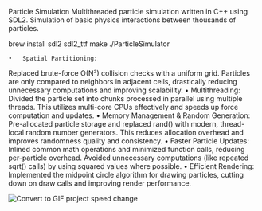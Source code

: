 Particle Simulation
Multithreaded particle simulation written in C++ using SDL2. Simulation of basic physics interactions between thousands of particles.

brew install sdl2 sdl2_ttf
make
./ParticleSimulator

	•	Spatial Partitioning:
Replaced brute-force O(N²) collision checks with a uniform grid. Particles are only compared to neighbors in adjacent cells, drastically reducing unnecessary computations and improving scalability.
	•	Multithreading:
Divided the particle set into chunks processed in parallel using multiple threads. This utilizes multi-core CPUs effectively and speeds up force computation and updates.
	•	Memory Management & Random Generation:
Pre-allocated particle storage and replaced rand() with modern, thread-local random number generators. This reduces allocation overhead and improves randomness quality and consistency.
	•	Faster Particle Updates:
Inlined common math operations and minimized function calls, reducing per-particle overhead. Avoided unnecessary computations (like repeated sqrt() calls) by using squared values where possible.
	•	Efficient Rendering:
Implemented the midpoint circle algorithm for drawing particles, cutting down on draw calls and improving render performance.

![Convert to GIF project speed change](https://github.com/user-attachments/assets/f957c122-692e-4334-a618-6d247023f7f8)
